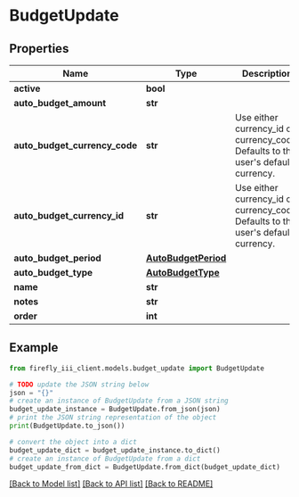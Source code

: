 # BudgetUpdate


## Properties

Name | Type | Description | Notes
------------ | ------------- | ------------- | -------------
**active** | **bool** |  | [optional] 
**auto_budget_amount** | **str** |  | [optional] 
**auto_budget_currency_code** | **str** | Use either currency_id or currency_code. Defaults to the user&#39;s default currency. | [optional] 
**auto_budget_currency_id** | **str** | Use either currency_id or currency_code. Defaults to the user&#39;s default currency. | [optional] 
**auto_budget_period** | [**AutoBudgetPeriod**](AutoBudgetPeriod.md) |  | [optional] 
**auto_budget_type** | [**AutoBudgetType**](AutoBudgetType.md) |  | [optional] 
**name** | **str** |  | 
**notes** | **str** |  | [optional] 
**order** | **int** |  | [optional] 

## Example

```python
from firefly_iii_client.models.budget_update import BudgetUpdate

# TODO update the JSON string below
json = "{}"
# create an instance of BudgetUpdate from a JSON string
budget_update_instance = BudgetUpdate.from_json(json)
# print the JSON string representation of the object
print(BudgetUpdate.to_json())

# convert the object into a dict
budget_update_dict = budget_update_instance.to_dict()
# create an instance of BudgetUpdate from a dict
budget_update_from_dict = BudgetUpdate.from_dict(budget_update_dict)
```
[[Back to Model list]](../README.md#documentation-for-models) [[Back to API list]](../README.md#documentation-for-api-endpoints) [[Back to README]](../README.md)



